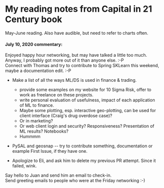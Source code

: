 # My reading notes from Capital in 21 Century book

May-June reading. Also have audible, but need to refer to charts often.  

#### July 10, 2020 commentary:  

Enjoyed happy hour networking, but may have talked a little too much.  
Anyway, I probably got more out of it than anyone else. :-P  
Connect with Thomas and try to contribute to Spring SKLearn this weekend, maybe a documentation edit. :-P  

 * Make a list of all the ways ML/DS is used in finance & trading.  
   - provide some examples on my website for 10 Sigma Risk, offer to work as freelance on these projects. 
   - write personal evaluation of usefulness, impact of each application of ML to finance.  
   - Maybe some plotting, esp. interactive geo-plotting, can be used for client interface (Craig's drug overdose case)?
   - Or in marketing?  
   - Or web client login and security?  Responsiveness?  Presentation of ML results? Notebooks?
   - Hummmm
   
 * PySAL and geosnap -- try to contribute something, documentation or example First Issue, if they have one.    
 * Apologize to Eli, and ask him to delete my previous PR attempt. Since it failed, wink.  

Say hello to Juan and send him an email to check-in.  
Send greeting emails to people who were at the Friday networking :-)  
